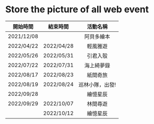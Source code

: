 Store the picture of all web event
=======================================
|  開始時間   |   結束時間  | 活動名稱 |
| :--------: | :--------: | :-----: |
| 2021/12/08 |            | 阿貝多繪本 |
| 2022/04/22 | 2022/04/28 | 輕風雅遊 |
| 2022/05/26 | 2022/05/31 | 引君入彀 |
| 2022/07/22 | 2022/07/31 | 海上綺夢錄 |
| 2022/08/17 | 2022/08/23 | 紙間奇旅 |
| 2022/08/19 | 2022/08/24 | 巡林小隊，出發! |
| 2022/09/28 |            | 繪憶星辰 |
| 2022/09/29 | 2022/10/07 | 林間尋遊 |
|            | 2022/10/12 | 繪憶星辰 |
